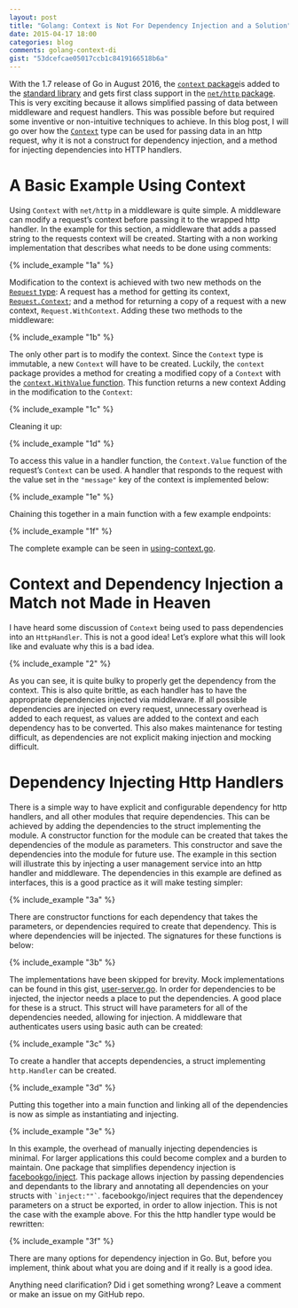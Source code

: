 ```yaml
---
layout: post
title: "Golang: Context is Not For Dependency Injection and a Solution"
date: 2015-04-17 18:00
categories: blog
comments: golang-context-di
gist: "53dcefcae05017ccb1c8419166518b6a"
---
```


With the 1.7 release of Go in August 2016, the [`context` package](https://tip.golang.org/pkg/context/)is added to the
[standard library](https://tip.golang.org/doc/go1.7#context) and gets first class support in the [`net/http` package](https://tip.golang.org/pkg/net/http/#Request.Context).
This is very exciting because it allows simplified passing of data between middleware and request handlers.
This was possible before but required some inventive or non-intuitive techniques to achieve.
In this blog post,
I will go over how the [`Context`](https://tip.golang.org/pkg/context/#Context) type can be used for passing data in an http request,
why it is not a construct for dependency injection, and
a method for injecting dependencies into HTTP handlers.

# A Basic Example Using Context

Using `Context` with `net/http` in a middleware is quite simple.
A middleware can modify a request’s context before passing it to the wrapped http handler.
In the example for this section, a middleware that adds a passed string to the requests context will be created.
Starting with a non working implementation that describes what needs to be done using comments:

{% include_example "1a" %}

Modification to the context is achieved with two new methods on the [`Request` type](https://tip.golang.org/pkg/net/http/#Request):
A request has a method for getting its context, [`Request.Context`](https://tip.golang.org/pkg/net/http/#Request.Context);
and a method for returning a copy of a request with a new context, `Request.WithContext`.
Adding these two methods to the middleware:

{% include_example "1b" %}

The only other part is to modify the context.
Since the `Context` type is immutable, a new `Context` will have to be created.
Luckily, the `context` package provides a method for creating a modified copy of a `Context` with the [`context.WithValue` function](https://tip.golang.org/pkg/context/#Context.WithValue).
This function returns a new context Adding in the modification to the `Context`:

{% include_example "1c" %}

Cleaning it up:

{% include_example "1d" %}

To access this value in a handler function, the `Context.Value` function of the request’s `Context` can be used.
A handler that responds to the request with the value set in the `"message"` key of the context is implemented below:

{% include_example "1e" %}

Chaining this together in a main function with a few example endpoints:

{% include_example "1f" %}

The complete example can be seen in [using-context.go](https://gist.github.com/squirly/4bd9dbd0a7d78d03b9527bdf4d0abeff).

# Context and Dependency Injection a Match not Made in Heaven

I have heard some discussion of `Context` being used to pass dependencies into an `HttpHandler`. This is not a good idea! Let’s explore what this will look like and evaluate why this is a bad idea.

{% include_example "2" %}

As you can see, it is quite bulky to properly get the dependency from the context.
This is also quite brittle, as each handler has to have the appropriate dependencies injected via middleware.
If all possible dependencies are injected on every request, unnecessary overhead is added to each request, as values are added to the context and each dependency has to be converted.
This also makes maintenance for testing difficult, as dependencies are not explicit making injection and mocking difficult.

# Dependency Injecting Http Handlers
There is a simple way to have explicit and configurable dependency for http handlers, and all other modules that require dependencies. This can be achieved by adding the dependencies to the struct implementing the module. A constructor function for the module can be created that takes the dependencies of the module as parameters. This constructor and save the dependencies into the module for future use. The example in this section will illustrate this by injecting a user management service into an http handler and middleware. The dependencies in this example are defined as interfaces, this is a good practice as it will make testing simpler:

{% include_example "3a" %}

There are constructor functions for each dependency that takes the parameters, or dependencies required to create that dependency. This is where dependencies will be injected. The signatures for these functions is below:

{% include_example "3b" %}

The implementations have been skipped for brevity. Mock implementations can be found in this gist, [user-server.go](https://gist.github.com/squirly/ca101d0dbe31ef77dfe0a350f981a19e).
In order for dependencies to be injected, the injector needs a place to put the dependencies. A good place for these is a struct. This struct will have parameters for all of the dependencies needed, allowing for injection. A middleware that authenticates users using basic auth can be created:

{% include_example "3c" %}

To create a handler that accepts dependencies, a struct implementing `http.Handler` can be created.

{% include_example "3d" %}

Putting this together into a main function and linking all of the dependencies is now as simple as instantiating and injecting.

{% include_example "3e" %}

In this example, the overhead of manually injecting dependencies is minimal. For larger applications this could become complex and a burden to maintain. One package that simplifies dependency injection is [facebookgo/inject](https://github.com/facebookgo/inject). This package allows injection by passing dependencies and dependants to the library and annotating all dependencies on your structs with `` `inject:""` ``. facebookgo/inject requires that the dependencey parameters on a struct be exported, in order to allow injection. This is not the case with the example above. For this the http handler type would be rewritten:

{% include_example "3f" %}

There are many options for dependency injection in Go. But, before you implement, think about what you are doing and if it really is a good idea.

Anything need clarification? Did i get something wrong? Leave a comment or make an issue on my GitHub repo.
